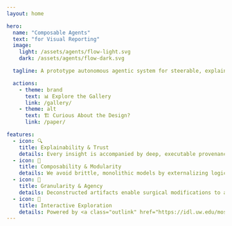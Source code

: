 ```yaml
---
layout: home

hero:
  name: "Composable Agents"
  text: "for Visual Reporting"
  image:
    light: /assets/agents/flow-light.svg
    dark: /assets/agents/flow-dark.svg

  tagline: A prototype autonomous agentic system for steerable, explainable, and collaborative analytics, exploring human–AI partnership in visualization for the generative AI era. Workshop Challenge submission for <a class="outlink" href="https://visxgenai.github.io/" target="_blank">IEEE VISxGenAI 2025</a>.

  actions:
    - theme: brand
      text: 📊 Explore the Gallery
      link: /gallery/
    - theme: alt
      text: 🏗️ Curious About the Design?
      link: /paper/

features:
  - icon: 🔍
    title: Explainability & Trust
    details: Every insight is accompanied by deep, executable provenance via <a class="outlink" href="https://marimo.io/" target="_blank">Marimo</a> notebooks, while all agent interactions are captured using <a class="outlink" href="https://langfuse.com/" target="_blank">Langfuse</a>, making the system's reasoning transparent and its data transformations traceable.
  - icon: 🧩
    title: Composability & Modularity
    details: We avoid brittle, monolithic models by externalizing logic to deterministic modules, leveraging the rule-based system <a class="outlink" href="https://github.com/cmudig/draco2" target="_blank">Draco</a> for principled, white-box autonomous visualization design.
  - icon: 🎯
    title: Granularity & Agency
    details: Deconstructed artifacts enable surgical modifications to any part of the report without full regenerations. Built with <a class="outlink" href="https://observablehq.com/notebook-kit/" target="_blank">Observable Notebook 2.0</a> for source code transparency and AI-assisted editing.
  - icon: 🧭
    title: Interactive Exploration
    details: Powered by <a class="outlink" href="https://idl.uw.edu/mosaic/" target="_blank">Mosaic</a>, reports are not just static documents. Readers can go beyond the AI's narrative, asking their own questions via cross-filtering and direct data interaction.
---
```


<style>
:root {
  --vp-home-hero-name-color: transparent;
  --vp-home-hero-name-background: -webkit-linear-gradient(120deg, #2870EA 30%, #2052FB);

  --vp-home-hero-image-filter: blur(10px);
}
.dark {
    --vp-home-hero-image-filter: blur(15px);
}

.VPImage {
  max-width: 100% !important;
  height: auto;
}
</style>
